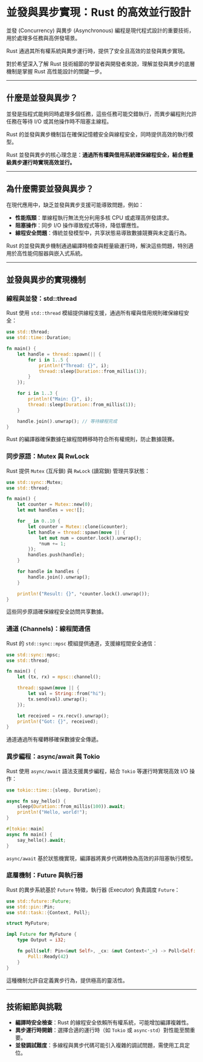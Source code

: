 # 並發與異步實現：Rust 的高效並行設計

並發 (Concurrency) 與異步 (Asynchronous) 編程是現代程式設計的重要技術，用於處理多任務與高併發場景。

Rust 通過其所有權系統與異步運行時，提供了安全且高效的並發與異步實現。

對於希望深入了解 Rust 技術細節的學習者與開發者來說，理解並發與異步的底層機制是掌握 Rust 高性能設計的關鍵一步。

---

## 什麼是並發與異步？

並發是指程式能夠同時處理多個任務，這些任務可能交錯執行，而異步編程則允許任務在等待 I/O 或其他操作時不阻塞主線程。

Rust 的並發與異步機制旨在確保記憶體安全與線程安全，同時提供高效的執行模型。

Rust 並發與異步的核心理念是：**通過所有權與借用系統確保線程安全，結合輕量級異步運行時實現高效並行。**

---

## 為什麼需要並發與異步？

在現代應用中，缺乏並發與異步支援可能導致問題，例如：

- **性能瓶頸**：單線程執行無法充分利用多核 CPU 或處理高併發請求。
- **阻塞操作**：同步 I/O 操作導致程式等待，降低響應性。
- **線程安全問題**：傳統並發模型中，共享狀態易導致數據競賽與未定義行為。

Rust 的並發與異步機制通過編譯時檢查與輕量級運行時，解決這些問題，特別適用於高性能伺服器與嵌入式系統。

---

## 並發與異步的實現機制

### 線程與並發：std::thread

Rust 使用 `std::thread` 模組提供線程支援，通過所有權與借用規則確保線程安全：

```rust
use std::thread;
use std::time::Duration;

fn main() {
    let handle = thread::spawn(|| {
        for i in 1..5 {
            println!("Thread: {}", i);
            thread::sleep(Duration::from_millis(1));
        }
    });

    for i in 1..3 {
        println!("Main: {}", i);
        thread::sleep(Duration::from_millis(1));
    }

    handle.join().unwrap(); // 等待線程完成
}
```

Rust 的編譯器確保數據在線程間轉移時符合所有權規則，防止數據競賽。

### 同步原語：Mutex 與 RwLock

Rust 提供 `Mutex` (互斥鎖) 與 `RwLock` (讀寫鎖) 管理共享狀態：

```rust
use std::sync::Mutex;
use std::thread;

fn main() {
    let counter = Mutex::new(0);
    let mut handles = vec![];

    for _ in 0..10 {
        let counter = Mutex::clone(&counter);
        let handle = thread::spawn(move || {
            let mut num = counter.lock().unwrap();
            *num += 1;
        });
        handles.push(handle);
    }

    for handle in handles {
        handle.join().unwrap();
    }

    println!("Result: {}", *counter.lock().unwrap());
}
```

這些同步原語確保線程安全訪問共享數據。

### 通道 (Channels)：線程間通信

Rust 的 `std::sync::mpsc` 模組提供通道，支援線程間安全通信：

```rust
use std::sync::mpsc;
use std::thread;

fn main() {
    let (tx, rx) = mpsc::channel();

    thread::spawn(move || {
        let val = String::from("hi");
        tx.send(val).unwrap();
    });

    let received = rx.recv().unwrap();
    println!("Got: {}", received);
}
```

通道通過所有權轉移確保數據安全傳遞。

### 異步編程：async/await 與 Tokio

Rust 使用 `async/await` 語法支援異步編程，結合 `Tokio` 等運行時實現高效 I/O 操作：

```rust
use tokio::time::{sleep, Duration};

async fn say_hello() {
    sleep(Duration::from_millis(100)).await;
    println!("Hello, world!");
}

#[tokio::main]
async fn main() {
    say_hello().await;
}
```

`async/await` 基於狀態機實現，編譯器將異步代碼轉換為高效的非阻塞執行模型。

### 底層機制：Future 與執行器

Rust 的異步系統基於 `Future` 特徵，執行器 (Executor) 負責調度 `Future`：

```rust
use std::future::Future;
use std::pin::Pin;
use std::task::{Context, Poll};

struct MyFuture;

impl Future for MyFuture {
    type Output = i32;

    fn poll(self: Pin<&mut Self>, _cx: &mut Context<'_>) -> Poll<Self::Output> {
        Poll::Ready(42)
    }
}
```

這種機制允許自定義異步行為，提供極高的靈活性。

---

## 技術細節與挑戰

- **編譯時安全檢查**：Rust 的線程安全依賴所有權系統，可能增加編譯複雜性。
- **異步運行時開銷**：選擇合適的運行時（如 `Tokio` 或 `async-std`）對性能至關重要。
- **並發調試難度**：多線程與異步代碼可能引入複雜的調試問題，需使用工具定位。
